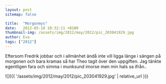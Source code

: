 ```yaml
---
layout: post
sitemap: false

title:  "Morgonmys"
date:   2012-05-18 10:32:11 +0100
thumbnail-img: /assets/img/2012/may/2012/pic_203041929.jpg
author: Eva
tags: ["2012"]
---
```


Eftersom Fredrik jobbar och i allmänhet ändå inte vill ligga länge i sängen på morgonen och bara kramas så har Theo tagit över den uppgiften. Jag tänkte egentligen fara och simma i munksund imorse men min hals sa ifrån..

![]({{ '/assets/img/2012/may/2012/pic_203041929.jpg'  | relative_url }})

